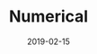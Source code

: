 ---
title: "Numerical"
description: "Type design with simple geometry and CSS grid"
date: "2019-02-15"
redirect: "numerical.js"
---